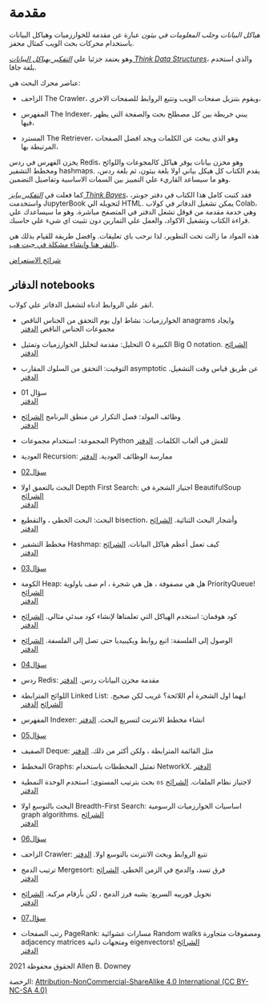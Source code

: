 # مقدمة

*هياكل البيانات وجلب المعلومات في بيثون* عبارة عن مقدمة للخوارزميات وهياكل البيانات باستخدام محركات بحث الويب كمثال محفز.

وهو يعتمد جزئيا علي *[ التفكير بهياكل البيانات Think Data Structures](https://greenteapress.com/wp/think-data-structures/)*، والذي استخدم بلغة جافا.

عناصر محرك البحث هي:

* الزاحف The Crawler، ويقوم بتنزيل صفحات الويب وتتبع الروابط للصفحات الاخري،

* المفهرس The Indexer، يبني خريطة بين كل مصطلح بحث والصفحة التي يظهر فيها،

* المسترد The Retriever، وهو الذي يبحث عن الكلمات ويجد افضل الصفحات المرتبطة بها،

يخزن الفهرس في ردس Redis، وهو مخزن بيانات يوفر هياكل كالمجوعات واللوائح ومخطط التشفير hashmaps. يقدم الكتاب كل هيكل بياني اولا بلغة بيثون، ثم بلغة ردس، وهو ما سيساعد القاريء علي التمييز بين السمات الاساسية وتفاصيل التضمين.


كما فعلت في [*التفكير ببايز Think Bayes*](https://greenteapress.com/wp/think-bayes/)، فقد كتبت كامل هذا الكتاب في دفتر جوبتر، واستخدمت JupyterBook لتحويله الي HTML. يمكن تشغيل الدفاتر في كولاب Colab، وهي خدمة مقدمة من قوقل تشغل الدفتر في المتصفح مباشرة. وهو ما سيساعدك علي قراءة الكتاب وتشغيل الاكواد، والعمل علي التمارين دون تثبيت اي شيء علي حاسبك.

هذه المواد ما زالت تحت التطوير، لذا نرحب باي تعليقات. وافضل طريقة للقيام بذلك هي  [ بالنقر هنا وانشاء مشكلة في جيت هب](https://github.com/AllenDowney/DSIRP/issues).

[شرائح الاستعراض](https://docs.google.com/presentation/d/e/2PACX-1vRFFocqlEH4YAbi8_xgZhfx9cvHFdMkhx_-yQ2aVVqc5quUQlm_mhuu7XoE9UOARsvwDe9X0kcA2DqS/pub)


## الدفاتر notebooks

انقر علي الروابط ادناه لتشغيل الدفاتر علي كولاب.

* الخوارزميات: نشاط اول يوم التحقق من الجناس الناقص anagrams وايجاد مجموعات الجناس الناقص
[الدفتر](https://colab.research.google.com/github/AllenDowney/DSIRP/blob/main/notebooks/algorithms.ipynb)

* التحليل: مقدمة لتحليل الخوارزميات وتمثيل O الكبيرة Big O notation.
[الشرائح](https://docs.google.com/presentation/d/e/2PACX-1vQXYlOUlPPTE9GGR3UBugxYT8n_TcIGR5ttG7Rz_aA8lAFLTCeYUC1HFnQyDQBKPOv6PC7_PQ5Q-xz6/pub)  
[الدفتر](https://colab.research.google.com/github/AllenDowney/DSIRP/blob/main/notebooks/analysis.ipynb)

* التوقيت: التحقق من السلوك المقارب asymptotic عن طريق قياس وقت التشغيل.
[الدفتر](https://colab.research.google.com/github/AllenDowney/DSIRP/blob/main/notebooks/timing.ipynb)

* سؤال 01  
[الدفتر](https://colab.research.google.com/github/AllenDowney/DSIRP/blob/main/notebooks/quiz01.ipynb)

* وظائف المولد: فصل التكرار عن منطق البرنامج
[الشرائح](https://docs.google.com/presentation/d/e/2PACX-1vTOxX01R5LNdEZDqSkiG5YOlJQieAO2bePigUnz6Fx5fiJqTMtpoOzn0ltpaeuWbfLl74vz6YqWUmZK/pub)  
[الدفتر](https://colab.research.google.com/github/AllenDowney/DSIRP/blob/main/notebooks/generator.ipynb)

* المجموعة: استخدام مجموعات Python للغش في ألعاب الكلمات.
[الدفتر](https://colab.research.google.com/github/AllenDowney/DSIRP/blob/main/notebooks/set.ipynb)

* العودية Recursion: ممارسة الوظائف العودية.
[الدفتر](https://colab.research.google.com/github/AllenDowney/DSIRP/blob/main/notebooks/recursion.ipynb)

* [سؤال02](https://colab.research.google.com/github/AllenDowney/DSIRP/blob/main/notebooks/quiz02.ipynb)

* البحث بالتعمق اولا Depth First Search: اجتياز الشجرة في BeautifulSoup
[الشرائح](https://docs.google.com/presentation/d/e/2PACX-1vTQzIt8u_vdwhqeFjPIHUNDFlO0_2-GId567gTbSCtyfQM0nRWjlxbklUhWTGl4KDzVI4_JxcfYRfEa/pub)  
[الدفتر](https://colab.research.google.com/github/AllenDowney/DSIRP/blob/main/notebooks/dfs.ipynb)

* البحث: البحث الخطي ، والتقطيع bisection، وأشجار البحث الثنائية.
[الشرائح](https://docs.google.com/presentation/d/e/2PACX-1vQItNQPqCoUITZggi-ML-OYZtecevxcsPVvbP1JvW55erx2tXaO3cibTrWE5E8myJ4wqRPLt7xby7ei/pub)  
[الدفتر](https://colab.research.google.com/github/AllenDowney/DSIRP/blob/main/notebooks/searching.ipynb)

* مخطط التشفير Hashmap: كيف تعمل أعظم هياكل البيانات.
[الشرائح](https://docs.google.com/presentation/d/e/2PACX-1vQXOQd5jpi4eHfIg9iqPCOSLVFEnaAvAiFhBAGZECl0wZ2XKJdbMSnGZsym8CvVq-IsxvvKu1tB7e2L/pub)  
[الدفتر](https://colab.research.google.com/github/AllenDowney/DSIRP/blob/main/notebooks/hashmap.ipynb)

* [سؤال03](https://colab.research.google.com/github/AllenDowney/DSIRP/blob/main/notebooks/quiz03.ipynb)

* الكومة Heap: هل هي مصفوفة ، هل هي شجرة ، ام صف باولوية PriorityQueue!
[الشرائح](https://docs.google.com/presentation/d/e/2PACX-1vQTHKlq7pvrOCgqgPhLodGUtrcA3sFGco4r8O041WvmKLi-JFDfUPpb4X6txEn1qe2RR_xBfvXlXtSD/pub)  
[الدفتر](https://colab.research.google.com/github/AllenDowney/DSIRP/blob/main/notebooks/heap.ipynb)

* كود هوفمان: استخدم الهياكل التي تعلمناها لإنشاء كود مبدئي مثالي.
[الشرائح](https://docs.google.com/presentation/d/e/2PACX-1vQjk8Ko3u59qdandz-R_KfmQiHc2oIBk5RcJlWMXubdIMDxYuZpVHqn26jLylm0_eMf_ZJ-rOgnBjpi/pub)  
[الدفتر](https://colab.research.google.com/github/AllenDowney/DSIRP/blob/main/notebooks/huffman.ipynb)

* الوصول إلى الفلسفة: اتبع روابط ويكيبيديا حتى تصل إلى الفلسفة.
[الشرائح](https://docs.google.com/presentation/d/e/2PACX-1vQKVxHQKnp4LoiDipCvMh6GFRhgdiNFG_fqJ6vOfFb-ai9S1jLLbFvR1Qp4ocaAMNGL2FSaUd3-3H62/pub)  
[الدفتر](https://colab.research.google.com/github/AllenDowney/DSIRP/blob/main/notebooks/philosophy.ipynb)

* [سؤال04](https://colab.research.google.com/github/AllenDowney/DSIRP/blob/main/notebooks/quiz04.ipynb)

* ردس Redis: مقدمة مخزن البيانات ردس.
[الدفتر](https://colab.research.google.com/github/AllenDowney/DSIRP/blob/main/notebooks/redis.ipynb)

* اللوائح المترابطة Linked List: ايهما اول الشجرة أم اللائحة؟ غريب لكن صحيح.
[الشرائح](https://docs.google.com/presentation/d/e/2PACX-1vRSKmupEcVRXzH4jj31Zk5To6PrmIej58HviUrbN0a7wKTKBZwdoVHcGSFKvWac-L1w3Js9R6eD33fn/pub)
[الدفتر](https://colab.research.google.com/github/AllenDowney/DSIRP/blob/main/notebooks/linked_list.ipynb)

* المفهرس Indexer: انشاء مخطط الانترنت لتسريع البحث.
[الدفتر](https://colab.research.google.com/github/AllenDowney/DSIRP/blob/main/notebooks/indexer.ipynb)

* [سؤال05](https://colab.research.google.com/github/AllenDowney/DSIRP/blob/main/notebooks/quiz05.ipynb)

* الصفيف Deque: مثل القائمة المترابطة ، ولكن أكثر من ذلك.
[الدفتر](https://colab.research.google.com/github/AllenDowney/DSIRP/blob/main/notebooks/deque.ipynb)

* المخطط Graphs: تمثيل المخططات باستخدام NetworkX.
[الدفتر](https://colab.research.google.com/github/AllenDowney/DSIRP/blob/main/notebooks/graph.ipynb)

* بحث بترتيب المستوى: استخدم الوحدة النمطية `os` لاجتياز نظام الملفات.
[الشرائح](https://docs.google.com/presentation/d/e/2PACX-1vQT31xIq3pY-JF9J2RezS-i3528RM-NSpa67PN3wjfNF_6T0uUw_pV253lFKCB7pc_zXsnglXKOU2Pw/pub)  
[الدفتر](https://colab.research.google.com/github/AllenDowney/DSIRP/blob/main/notebooks/level_order.ipynb)

* البحث بالتوسع اولا Breadth-First Search: اساسيات الخوارزميات الرسومية graph algorithms.
[الشرائح](https://docs.google.com/presentation/d/e/2PACX-1vRXakv4ZkGq648UwqRCXUkmqUFwGx4kJ4OskY6F9_busCH2aXPjZKKsQhGP4ESdJJNDq8bJowB9zLJb/pub)  
[الدفتر](https://colab.research.google.com/github/AllenDowney/DSIRP/blob/main/notebooks/bfs.ipynb)

* [سؤال06](https://colab.research.google.com/github/AllenDowney/DSIRP/blob/main/notebooks/quiz06.ipynb)

* الزاحف Crawler: تتبع الروابط وبحث الانترنت بالتوسع اولا.
[الدفتر](https://colab.research.google.com/github/AllenDowney/DSIRP/blob/main/notebooks/crawler.ipynb)

* ترتيب الدمج Mergesort: فرق تسد، والدمج في الزمن الخطي.
[الشرائح](https://docs.google.com/presentation/d/e/2PACX-1vQbgVZohGR3tSm7LtnYVravKt_za_70Egy4hQwpGeLsjvhfmG16QfBjhph991EsIWsrfyABsRMmMAMk/pub)  
[الدفتر](https://colab.research.google.com/github/AllenDowney/DSIRP/blob/main/notebooks/mergesort.ipynb)

* تحويل فورييه السريع: يشبه فرز الدمج ، لكن بأرقام مركبة.
[الشرائح](https://docs.google.com/presentation/d/e/2PACX-1vRuShFoETvJiCPAiM1xbxDBIM6MaXh2kMpjYB3FvRB4xzYsfi3vgZYgoQbxtGq8ODLjC8qhwn17f2_V/pub)  
[الدفتر](https://colab.research.google.com/github/AllenDowney/DSIRP/blob/main/notebooks/fft.ipynb)

* [سؤال07](https://colab.research.google.com/github/AllenDowney/DSIRP/blob/main/notebooks/quiz07.ipynb)

* رتب الصفحات PageRank: مسارات عشوائية Random walks ومصفوفات متجاورة adjacency matrices ومتجهات ذاتية eigenvectors! 
[الشرائح](https://docs.google.com/presentation/d/e/2PACX-1vTXdmLq-KdIVsm9dQVPUi5skj-hLDlYHuxMLmDimtvBF_qs1ZyRA6gy5SgsdINLf1baWppl6SsFL6OD/pub)  
[الدفتر](https://colab.research.google.com/github/AllenDowney/DSIRP/blob/main/notebooks/pagerank.ipynb)




الحقوق محفوظة 2021 Allen B. Downey

الرخصة: [Attribution-NonCommercial-ShareAlike 4.0 International (CC BY-NC-SA 4.0)](https://creativecommons.org/licenses/by-nc-sa/4.0/)
